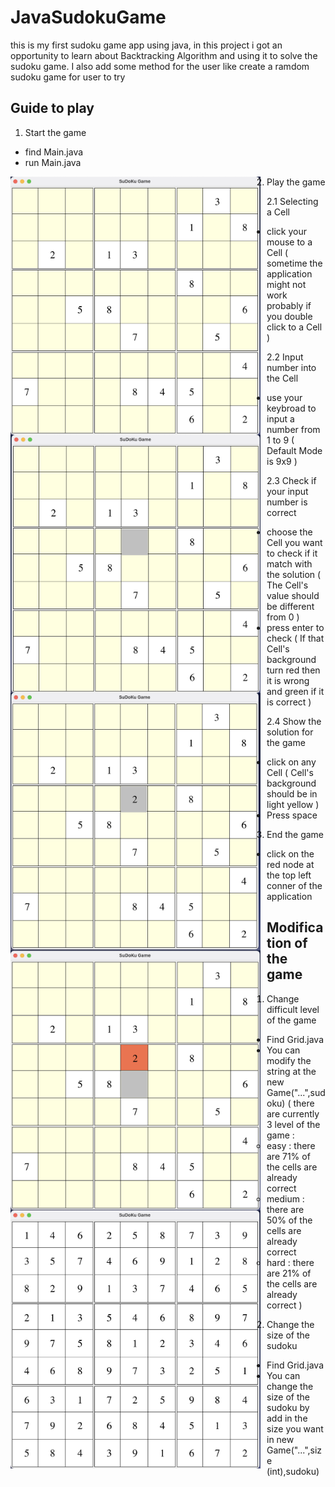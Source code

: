 # JavaSudokuGame
this is my first sudoku game app using java, in this project i got an opportunity to learn about Backtracking Algorithm and using it to solve the sudoku game. I also add some method for the user like create a ramdom sudoku game for user to try 

## Guide to play 

1. Start the game 
- find Main.java
- run Main.java 

<img src="SudokuGame/src/Image/GUI.png"
     alt="MainGUI"
     style="float: left; margin-right: 10px;"
     width="400"
/>
     
2. Play the game 

2.1 Selecting a Cell 
- click your mouse to a Cell ( sometime the application might not work probably if you double click to a Cell ) 

<img src="SudokuGame/src/Image/ClickAtAPlace.png"
     alt="Click at a place"
     style="float: left; margin-right: 10px;"
     width="400"
/>

2.2 Input number into the Cell
- use your keybroad to input a number from 1 to 9 ( Default Mode is 9x9 ) 

<img src="SudokuGame/src/Image/TakeInputFromKeybroad.png"
     alt="Input from keybroad to the selected location"
     style="float: left; margin-right: 10px;"
     width="400"
/>

2.3 Check if your input number is correct 
- choose the Cell you want to check if it match with the solution ( The Cell's value should be different from 0 )
- press enter to check ( If that Cell's background turn red then it is wrong and green if it is correct )

<img src="SudokuGame/src/Image/CheckIfTheInputIsCorrect.png"
     alt="Check if the input is correct"
     style="float: left; margin-right: 10px;"
     width="400"
/>

2.4 Show the solution for the game 
- click on any Cell ( Cell's background should be in light yellow )
- Press space 

<img src="SudokuGame/src/Image/ShowSolution.png"
     alt="Click at a place"
     style="float: left; margin-right: 10px;"
     width="400"
/>

3. End the game 
- click on the red node at the top left conner of the application 

## Modification of the game 

1. Change difficult level of the game 
- Find Grid.java
- You can modify the string at the new Game("...",sudoku) 
( there are currently 3 level of the game :
    - easy : there are 71% of the cells are already correct 
    - medium : there are 50% of the cells are already correct 
    - hard : there are 21% of the cells are already correct 
)

2. Change the size of the sudoku
- Find Grid.java 
- You can change the size of the sudoku by add in the size you want in new Game("...",size (int),sudoku)









